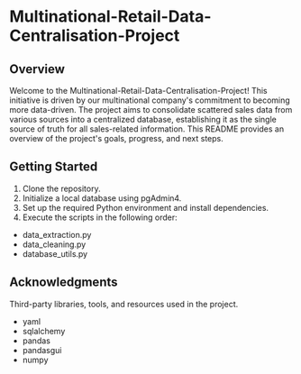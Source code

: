 # Multinational-Retail-Data-Centralisation-Project
## Overview
Welcome to the Multinational-Retail-Data-Centralisation-Project! This initiative is driven by our multinational company's commitment to becoming more data-driven. The project aims to consolidate scattered sales data from various sources into a centralized database, establishing it as the single source of truth for all sales-related information. This README provides an overview of the project's goals, progress, and next steps.

## Getting Started
1) Clone the repository.
2) Initialize a local database using pgAdmin4.
3) Set up the required Python environment and install dependencies.
4) Execute the scripts in the following order:
- data_extraction.py
- data_cleaning.py
- database_utils.py

## Acknowledgments
 Third-party libraries, tools, and resources used in the project.
- yaml
- sqlalchemy
- pandas
- pandasgui
- numpy

